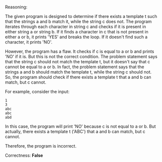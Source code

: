 Reasoning:

The given program is designed to determine if there exists a template t such that the strings a and b match it, while the string c does not. The program iterates through each character in string c and checks if it is present in either string a or string b. If it finds a character in c that is not present in either a or b, it prints 'YES' and breaks the loop. If it doesn't find such a character, it prints 'NO'.

However, the program has a flaw. It checks if c is equal to a or b and prints 'NO' if it is. But this is not the correct condition. The problem statement says that the string c should not match the template t, but it doesn't say that c cannot be equal to a or b. In fact, the problem statement says that the strings a and b should match the template t, while the string c should not. So, the program should check if there exists a template t that a and b can match, but c cannot.

For example, consider the input:

    1
    3
    abc
    abc
    abd

In this case, the program will print 'NO' because c is not equal to a or b. But actually, there exists a template t ('ABC') that a and b can match, but c cannot.

Therefore, the program is incorrect.

Correctness: **False**